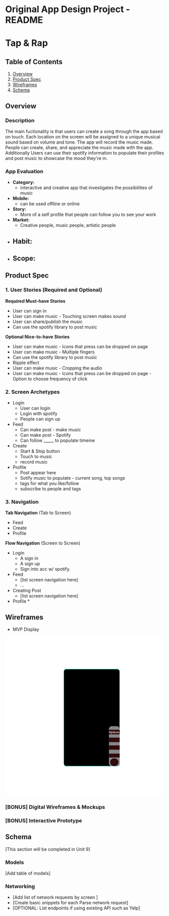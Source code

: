 Original App Design Project - README
===

# Tap & Rap

## Table of Contents
1. [Overview](#Overview)
1. [Product Spec](#Product-Spec)
1. [Wireframes](#Wireframes)
2. [Schema](#Schema)

## Overview
### Description
The main fuctionality is that users can create a song through the app based on touch. Each location on the screen will be assigned to a unique musical sound based on volume and tone. The app will record the music made. People can create, share, and appreciate the music made with the app. Additionally Users can use their spotify information to populate their profiles and 
post music to showcase the mood they're in.

### App Evaluation
- **Category:**
    - interactive and creative app that investigates the possibilities of music
- **Mobile:**
    - can be used offline or online
- **Story:**
    - More of a self profile that people can follow you to see your work
- **Market:**
    - Creative people, music people, artistic people
- **Habit:**
    - 
- **Scope:**
    - 
## Product Spec

### 1. User Stories (Required and Optional)

**Required Must-have Stories**

* User can sign in
* User can make music - Touching screen makes sound
* User can share/publish the music 
* Can use the spotify library to post music

**Optional Nice-to-have Stories**
* User can make music - Icons that press can be dropped on page
* User can make music - Multiple fingers
* Can use the spotify library to post music
* Ripple effect 
* User can make music - Cropping the audio
* User can make music - Icons that press can be dropped on page - Option to choose frequency of click

### 2. Screen Archetypes

* Login
   * User can login
   * Login with spotify
   * People can sign up
* Feed 
   * Can make post - make music
   * Can make post - Spotify
   * Can follow _____ to populate timeine
* Create
   * Start & Stop button
   * Touch to music
   * record music
* Profile
   * Post appear here
   * Sotify music to populate - current song, top songs
   * tags for what you like/follow
   * subscribe to people and tags

### 3. Navigation

**Tab Navigation** (Tab to Screen)

* Feed
* Create
* Profile

**Flow Navigation** (Screen to Screen)

* Login
   * A sign in
   * A sign up
   * Sign into acc w/ spotify.
* Feed
   * [list screen navigation here]
   * ...
* Creating Post
   * [list screen navigation here]
* Profile
   * 

## Wireframes
* MVP Display
<img src="https://github.com/jackyurkanin/MusicApp/blob/main/untitled.png?raw=true" width=600>

### [BONUS] Digital Wireframes & Mockups

### [BONUS] Interactive Prototype

## Schema 
[This section will be completed in Unit 9]
### Models
[Add table of models]
### Networking
- [Add list of network requests by screen ]
- [Create basic snippets for each Parse network request]
- [OPTIONAL: List endpoints if using existing API such as Yelp]
